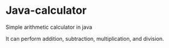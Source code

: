 # Java-calculator
Simple arithmetic calculator in java

It can perform addition, subtraction, multiplication, and division.
